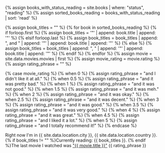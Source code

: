 {% assign books_with_status_reading = site.books | where: "status", "reading" %}
{% assign sorted_books_reading = books_with_status_reading | sort: 'read' %}

{% assign book_titles = "" %}
{% for book in sorted_books_reading %}
  {% if forloop.first %}
    {% assign book_titles = '"' | append: book.title | append: '"' %}
  {% elsif forloop.last %}
    {% assign book_titles = book_titles | append: ", and " | append: '"' | append: book.title | append: '"' %}
  {% else %}
    {% assign book_titles = book_titles | append: ", " | append: '"' | append: book.title | append: '"' %}
  {% endif %}
{% endfor %}
{% assign movie = site.data.movies.movies | first %}
{% assign movie_rating = movie.rating %}
{% assign rating_phrase = "" %}

{% case movie_rating %}
  {% when 0 %}
    {% assign rating_phrase = "and I didn't like it at all." %}
  {% when 0.5 %}
    {% assign rating_phrase = "and it was pretty bad." %}
  {% when 1 %}
    {% assign rating_phrase = "and it was not good." %}
  {% when 1.5 %}
    {% assign rating_phrase = "and it was meh." %}
  {% when 2 %}
    {% assign rating_phrase = "and it was okay." %}
  {% when 2.5 %}
    {% assign rating_phrase = "and it was decent." %}
  {% when 3 %}
    {% assign rating_phrase = "and it was good." %}
  {% when 3.5 %}
    {% assign rating_phrase = "and it was very good." %}
  {% when 4 %}
    {% assign rating_phrase = "and it was great." %}
  {% when 4.5 %}
    {% assign rating_phrase = "and I liked it a lot." %}
  {% when 5 %}
    {% assign rating_phrase = "and I totally recommend it!" %}
{% endcase %}

<div class="is-now">
    <p>
        Right now I'm in {{ site.data.location.city }}, {{ site.data.location.country }}. {% if book_titles != "" %}Currently reading: {{ book_titles }}. {% endif %}The last movie I watched was <a href="https://letterboxd.com/javier/film/{{ movie.permalink }}">"{{ movie.title }}"</a> {{ rating_phrase }} <music-snitch data-username='javierarce' data-key ='78b4ae34c84de1d5fc6510338300bd78'></music-snitch>
    </p>
</div>
